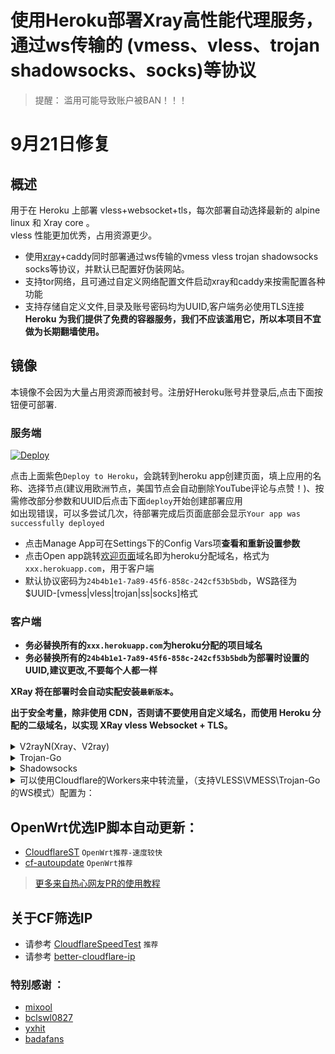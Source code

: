 ﻿# 使用Heroku部署Xray高性能代理服务，通过ws传输的 (vmess、vless、trojan shadowsocks、socks)等协议

> 提醒： 滥用可能导致账户被BAN！！！ 

# 9月21日修复

## 概述

用于在 Heroku 上部署 vless+websocket+tls，每次部署自动选择最新的 alpine linux 和 Xray core 。  
vless 性能更加优秀，占用资源更少。

* 使用[xray](https://github.com/XTLS/Xray-core)+caddy同时部署通过ws传输的vmess vless trojan shadowsocks socks等协议，并默认已配置好伪装网站。
* 支持tor网络，且可通过自定义网络配置文件启动xray和caddy来按需配置各种功能  
* 支持存储自定义文件,目录及账号密码均为UUID,客户端务必使用TLS连接  
  **Heroku 为我们提供了免费的容器服务，我们不应该滥用它，所以本项目不宜做为长期翻墙使用。**

## 镜像

本镜像不会因为大量占用资源而被封号。注册好Heroku账号并登录后,点击下面按钮便可部署.

### 服务端

[![Deploy](https://www.herokucdn.com/deploy/button.png)](https://dashboard.heroku.com/new?template=https://github.com/skyfreetwo/warmxl) 

点击上面紫色`Deploy to Heroku`，会跳转到heroku app创建页面，填上应用的名称、选择节点(建议用欧洲节点，美国节点会自动删除YouTube评论与点赞！)、按需修改部分参数和UUID后点击下面`deploy`开始创建部署应用  
如出现错误，可以多尝试几次，待部署完成后页面底部会显示`Your app was successfully deployed` 
  * 点击Manage App可在Settings下的Config Vars项**查看和重新设置参数**  
  * 点击Open app跳转[欢迎页面](/etc/CADDYIndexPage.md)域名即为heroku分配域名，格式为`xxx.herokuapp.com`，用于客户端  
  * 默认协议密码为`24b4b1e1-7a89-45f6-858c-242cf53b5bdb`，WS路径为$UUID-[vmess|vless|trojan|ss|socks]格式

### 客户端
* **务必替换所有的`xxx.herokuapp.com`为heroku分配的项目域名**  
* **务必替换所有的`24b4b1e1-7a89-45f6-858c-242cf53b5bdb`为部署时设置的UUID,建议更改,不要每个人都一样**  

**XRay 将在部署时会自动实配安装`最新版本`。**

**出于安全考量，除非使用 CDN，否则请不要使用自定义域名，而使用 Heroku 分配的二级域名，以实现 XRay vless Websocket + TLS。**

<details>
<summary>V2rayN(Xray、V2ray)</summary>

```bash
* 客户端下载：https://github.com/2dust/v2rayN/releases
* 代理协议：vless 或 vmess
* 地址：xxx.herokuapp.com
* 端口：443
* 默认UUID：24b4b1e1-7a89-45f6-858c-242cf53b5bdb
* vmess额外id：0
* 加密：none
* 传输协议：ws
* 伪装类型：none
* 伪装域名：xxx.workers.dev(CF Workers反代地址)
* 路径：/24b4b1e1-7a89-45f6-858c-242cf53b5bdb-vless // 默认vless使用(/自定义UUID码-vless)，vmess使用(/自定义UUID码-vmess)
* 底层传输安全：tls
* 跳过证书验证：false
```
</details>

<details>
<summary>Trojan-Go</summary>

```bash
* 客户端下载: https://github.com/p4gefau1t/trojan-go/releases
{
    "run_type": "client",
    "local_addr": "127.0.0.1",
    "local_port": 1080,
    "remote_addr": "xxx.herokuapp.com",
    "remote_port": 443,
    "password": [
        "24b4b1e1-7a89-45f6-858c-242cf53b5bdb"
    ],
    "websocket": {
        "enabled": true,
        "path": "/24b4b1e1-7a89-45f6-858c-242cf53b5bdb-trojan",
        "host": "xxx.herokuapp.com"
    }
}
```
</details>

<details>
<summary>Shadowsocks</summary>

```bash
* 客户端下载：https://github.com/shadowsocks/shadowsocks-windows/releases/
* 服务器地址: xxx.herokuapp.com
* 端口: 443
* 密码：24b4b1e1-7a89-45f6-858c-242cf53b5bdb
* 加密：chacha20-ietf-poly1305
* 插件程序：xray-plugin_windows_amd64.exe  //需将插件https://github.com/shadowsocks/xray-plugin/releases下载解压后放至shadowsocks同目录
* 插件选项: tls;host=xxx.herokuapp.com;path=/24b4b1e1-7a89-45f6-858c-242cf53b5bdb-ss
```
</details>

<details>
<summary>可以使用Cloudflare的Workers来中转流量，（支持VLESS\VMESS\Trojan-Go的WS模式）配置为：</summary>

```js
const SingleDay = 'xxx.herokuapp.com'
const DoubleDay = 'xxx.herokuapp.com'
addEventListener(
    "fetch",event => {
    
        let nd = new Date();
        if (nd.getDate()%2) {
            host = SingleDay
        } else {
            host = DoubleDay
        }
        
        let url=new URL(event.request.url);
        url.hostname=host;
        let request=new Request(url,event.request);
        event. respondWith(
            fetch(request)
        )
    }
)
```
</details>

## OpenWrt优选IP脚本自动更新：

* [CloudflareST](https://github.com/Lbingyi/CloudflareST) `OpenWrt推荐-速度较快`
* [cf-autoupdate](https://github.com/Lbingyi/cf-autoupdate) `OpenWrt推荐`

> [更多来自热心网友PR的使用教程](/tutorial)

## 关于CF筛选IP

* 请参考 [CloudflareSpeedTest](https://github.com/XIU2/CloudflareSpeedTest) `推荐`
* 请参考 [better-cloudflare-ip](https://github.com/badafans/better-cloudflare-ip)

### 特别感谢 ：

* [mixool](https://github.com/mixool/)
* [bclswl0827](https://github.com/bclswl0827/v2ray-heroku)
* [yxhit](https://github.com/yxhit)
* [badafans](https://github.com/badafans/better-cloudflare-ip/tree/20201208)
